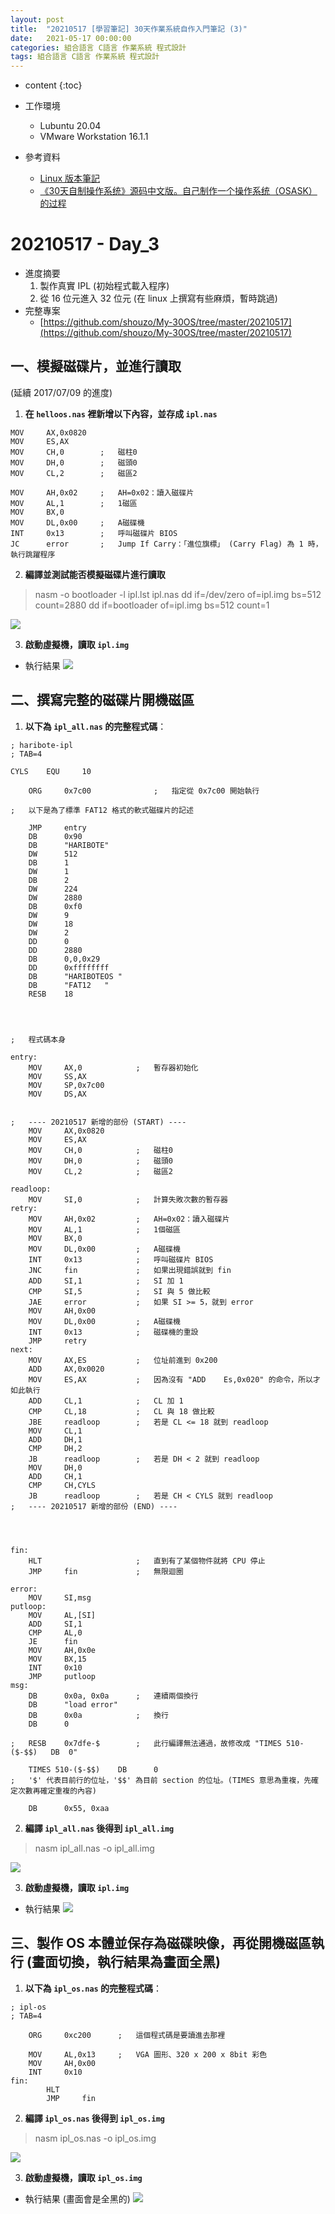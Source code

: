 ```yaml
---
layout: post
title:  "20210517 [學習筆記] 30天作業系統自作入門筆記 (3)"
date:   2021-05-17 00:00:00
categories: 組合語言 C語言 作業系統 程式設計
tags: 組合語言 C語言 作業系統 程式設計
---
```



* content
{:toc}


* 工作環境
    * Lubuntu 20.04
    * VMware Workstation 16.1.1
* 參考資料
    * [Linux 版本筆記](http://lengly.top/archives/85)
    * [《30天自制操作系统》源码中文版。自己制作一个操作系统（OSASK）的过程](https://github.com/yourtion/30dayMakeOS)


# 20210517 - Day_3
* 進度摘要
	1. 製作真實 IPL (初始程式載入程序)
	2. 從 16 位元進入 32 位元 (在 linux 上撰寫有些麻煩，暫時跳過)
* 完整專案
    * [https://github.com/shouzo/My-30OS/tree/master/20210517](https://github.com/shouzo/My-30OS/tree/master/20210517)


## 一、模擬磁碟片，並進行讀取
(延續 2017/07/09 的進度)

1. **在 `helloos.nas` 裡新增以下內容，並存成 `ipl.nas`**
```asm=
MOV		AX,0x0820
MOV		ES,AX
MOV		CH,0        ;   磁柱0			
MOV		DH,0        ;   磁頭0
MOV		CL,2        ;   磁區2

MOV		AH,0x02     ;   AH=0x02：讀入磁碟片			
MOV		AL,1        ;   1磁區
MOV		BX,0
MOV		DL,0x00     ;   A磁碟機
INT		0x13        ;   呼叫磁碟片 BIOS
JC		error       ;   Jump If Carry：「進位旗標」 (Carry Flag) 為 1 時，執行跳躍程序
```

2. **編譯並測試能否模擬磁碟片進行讀取**
> nasm -o bootloader -l ipl.lst ipl.nas
> dd if=/dev/zero of=ipl.img bs=512 count=2880
> dd if=bootloader of=ipl.img bs=512 count=1

![](https://i.imgur.com/eiMWp6d.jpg)

3. **啟動虛擬機，讀取 `ipl.img`**
* 執行結果
![](https://i.imgur.com/zoAr8xH.jpg)


## 二、撰寫完整的磁碟片開機磁區
1. **以下為 `ipl_all.nas` 的完整程式碼**：
```
; haribote-ipl
; TAB=4

CYLS    EQU     10

	ORG		0x7c00              ;   指定從 0x7c00 開始執行	

;   以下是為了標準 FAT12 格式的軟式磁碟片的記述

	JMP		entry
	DB		0x90
	DB		"HARIBOTE"		
	DW		512				
	DB		1				
	DW		1				
	DB		2				
	DW		224				
	DW		2880			
	DB		0xf0			
	DW		9				
	DW		18				
	DW		2				
	DD		0				
	DD		2880			
	DB		0,0,0x29		
	DD		0xffffffff		
	DB		"HARIBOTEOS "	
	DB		"FAT12   "		
	RESB	18				




;   程式碼本身

entry:
	MOV		AX,0            ;   暫存器初始化
	MOV		SS,AX
	MOV		SP,0x7c00
	MOV		DS,AX


;   ---- 20210517 新增的部份 (START) ----
	MOV		AX,0x0820
	MOV		ES,AX
	MOV		CH,0            ;   磁柱0		
	MOV		DH,0			;   磁頭0
	MOV		CL,2	        ;   磁區2

readloop:
    MOV     SI,0            ;   計算失敗次數的暫存器
retry:
	MOV		AH,0x02         ;   AH=0x02：讀入磁碟片			
	MOV		AL,1			;   1個磁區
	MOV		BX,0
	MOV		DL,0x00			;   A磁碟機
	INT		0x13	        ;   呼叫磁碟片 BIOS
    JNC     fin             ;   如果出現錯誤就到 fin
    ADD     SI,1            ;   SI 加 1
    CMP     SI,5            ;   SI 與 5 做比較
    JAE     error           ;   如果 SI >= 5，就到 error
    MOV     AH,0x00
    MOV     DL,0x00         ;   A磁碟機
    INT     0x13            ;   磁碟機的重設
    JMP     retry
next:
    MOV     AX,ES           ;   位址前進到 0x200
    ADD     AX,0x0020
    MOV     ES,AX           ;   因為沒有 "ADD    Es,0x020" 的命令，所以才如此執行
    ADD     CL,1            ;   CL 加 1
    CMP     CL,18           ;   CL 與 18 做比較
    JBE     readloop        ;   若是 CL <= 18 就到 readloop
    MOV     CL,1
    ADD     DH,1
    CMP     DH,2
    JB      readloop        ;   若是 DH < 2 就到 readloop
    MOV     DH,0
    ADD     CH,1
    CMP     CH,CYLS
    JB      readloop        ;   若是 CH < CYLS 就到 readloop
;   ---- 20210517 新增的部份 (END) ----




fin:
	HLT					    ;   直到有了某個物件就將 CPU 停止	
	JMP		fin				;   無限迴圈

error:
	MOV		SI,msg
putloop:
	MOV		AL,[SI]
	ADD		SI,1			
	CMP		AL,0
	JE		fin
	MOV		AH,0x0e			
	MOV		BX,15			
	INT		0x10			
	JMP		putloop
msg:
	DB		0x0a, 0x0a		;   連續兩個換行
	DB		"load error"
	DB		0x0a			;   換行
	DB		0

;   RESB	0x7dfe-$		;   此行編譯無法通過，故修改成 "TIMES 510-($-$$)   DB  0"
        
    TIMES 510-($-$$)    DB      0
;   '$' 代表目前行的位址，'$$' 為目前 section 的位址。(TIMES 意思為重複，先確定次數再確定重複的內容)

	DB		0x55, 0xaa

```

2. **編譯 `ipl_all.nas` 後得到 `ipl_all.img`**
> nasm ipl_all.nas -o ipl_all.img

![](https://i.imgur.com/aaJVRC7.png)

3. **啟動虛擬機，讀取 `ipl.img`**
* 執行結果
![](https://i.imgur.com/dh1ghJR.jpg)


## 三、製作 OS 本體並保存為磁碟映像，再從開機磁區執行 (畫面切換，執行結果為畫面全黑)
1. **以下為 `ipl_os.nas` 的完整程式碼**：

```
; ipl-os
; TAB=4

	ORG		0xc200      ;   這個程式碼是要讀進去那裡

	MOV		AL,0x13	    ;   VGA 圖形、320 x 200 x 8bit 彩色
	MOV		AH,0x00
	INT		0x10
fin:
		HLT
		JMP		fin
```

2. **編譯 `ipl_os.nas` 後得到 `ipl_os.img`**
> nasm ipl_os.nas -o ipl_os.img

![](https://i.imgur.com/q6RK8rn.jpg)

3. **啟動虛擬機，讀取 `ipl_os.img`**
* 執行結果 (畫面會是全黑的)
![](https://i.imgur.com/KKEJV8s.jpg)


